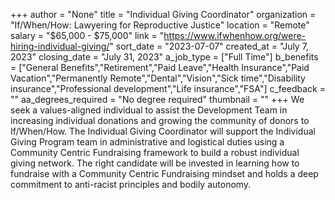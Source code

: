 +++
author = "None"
title = "Individual Giving Coordinator"
organization = "If/When/How: Lawyering for Reproductive Justice"
location = "Remote"
salary = "$65,000 - $75,000"
link = "https://www.ifwhenhow.org/were-hiring-individual-giving/"
sort_date = "2023-07-07"
created_at = "July 7, 2023"
closing_date = "July 31, 2023"
a_job_type = ["Full Time"]
b_benefits = ["General Benefits","Retirement","Paid Leave","Health Insurance","Paid Vacation","Permanently Remote","Dental","Vision","Sick time","Disability insurance","Professional development","Life insurance","FSA"]
c_feedback = ""
aa_degrees_required = "No degree required"
thumbnail = ""
+++
We seek a values-aligned individual to assist the Development Team in increasing individual donations and growing the community of donors to If/When/How. The Individual Giving Coordinator will support the Individual Giving Program team in administrative and logistical duties using a Community Centric Fundraising framework to build a robust individual giving network. The right candidate will be invested in learning how to fundraise with a Community Centric Fundraising mindset and holds a deep commitment to anti-racist principles and bodily autonomy.  